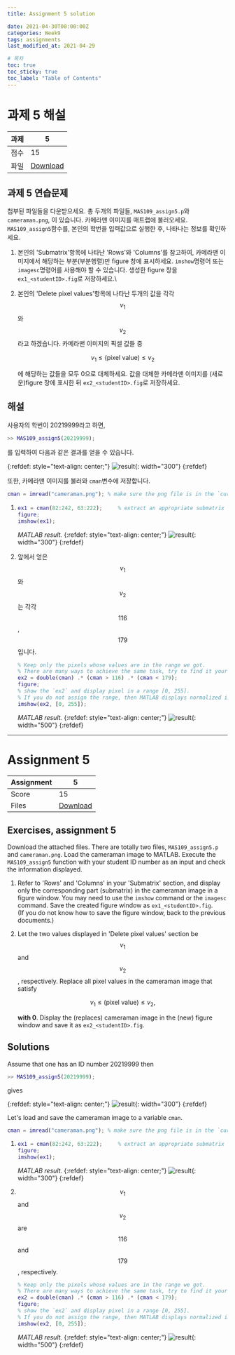 ```yaml
---
title: Assignment 5 solution

date: 2021-04-30T00:00:00Z
categories: Week9
tags: assignments
last_modified_at: 2021-04-29

# 목차
toc: true  
toc_sticky: true
toc_label: "Table of Contents" 
---
```


# 과제 5 해설

과제 | 5
---|---
점수 | 15
파일 | [Download](<https://klms.kaist.ac.kr/mod/assign/view.php?id=531430>)

## 과제 5 연습문제
첨부된 파일들을 다운받으세요. 총 두개의 파일들, `MAS109_assign5.p`와 `cameraman.png`, 이 있습니다. 카메라맨 이미지를 매트랩에 불러오세요. `MAS109_assign5`함수를, 본인의 학번을 입력값으로 실행한 후, 나타나는 정보를 확인하세요. 

1. 본인의 'Submatrix'항목에 나타난 'Rows'와 'Columns'를  참고하여, 카메라맨 이미지에서 해당하는 부분(부분행렬)만 figure 창에 표시하세요. `imshow`명령어 또는 `imagesc`명령어를 사용해야 할 수 있습니다. 생성한 figure 창을 `ex1_<studentID>.fig`로 저장하세요.\

2. 본인의 'Delete pixel values'항목에 나타난 두개의 값을 각각 $$v_1$$ 와 $$v_2$$라고 하겠습니다. 카메라맨 이미지의 픽셀 값들 중

    $$
    v_1 \le \text{(pixel value)} \le v_2
    $$
    
    에 해당하는 값들을 모두 0으로 대체하세요. 값을 대체한 카메라맨 이미지를 (새로운)figure 창에 표시한 뒤 `ex2_<studentID>.fig`로 저장하세요.


## 해설
사용자의 학번이 20219999라고 하면,

```matlab
>> MAS109_assign5(20219999);
```

를 입력하여 다음과 같은 결과를 얻을 수 있습니다.

{:refdef: style="text-align: center;"}
![result]({{site.baseurl}}/images/weeks/week6/range.png){: width="300"}
{:refdef}

또한, 카메라맨 이미지를 불러와 `cman`변수에 저장합니다.

```matlab
cman = imread("cameraman.png"); % make sure the png file is in the `current folder`.
```

1. 
    ```matlab
    ex1 = cman(82:242, 63:222);     % extract an appropriate submatrix `ex1`.
    figure;
    imshow(ex1);
    ```
    *MATLAB result.*
    {:refdef: style="text-align: center;"}
    ![result]({{site.baseurl}}/images/weeks/week6/ex1.png){: width="300"}
    {:refdef}

2. 앞에서 얻은 $$v_1$$ 와 $$v_2$$ 는 각각 $$116$$, $$179$$ 입니다.

    ```matlab
    % Keep only the pixels whose values are in the range we got.
    % There are many ways to achieve the same task, try to find it yourself.
    ex2 = double(cman) .* (cman > 116) .* (cman < 179);
    figure;
    % show the `ex2` and display pixel in a range [0, 255].
    % If you do not assign the range, then MATLAB displays normalized image, automatically.
    imshow(ex2, [0, 255]);
    ```
    *MATLAB result.*
    {:refdef: style="text-align: center;"}
    ![result]({{site.baseurl}}/images/weeks/week6/ex2.png){: width="500"}
    {:refdef}


---

# Assignment 5

Assignment | 5
---|---
Score | 15
Files | [Download](<https://klms.kaist.ac.kr/mod/assign/view.php?id=531430>)

## Exercises, assignment 5
Download the attached files. There are totally two files, `MAS109_assign5.p` and `cameraman.png`. Load the cameraman image to MATLAB. Execute the `MAS109_assign5` function with your student ID number as an input and check the information displayed.

1. Refer to 'Rows' and 'Columns' in your 'Submatrix' section, and display only the corresponding part (submatrix) in the cameraman image in a figure window. You may need to use the `imshow` command or the `imagesc` command. Save the created figure window as `ex1_<studentID>.fig`.\
(If you do not know how to save the figure window, back to the previous documents.)

2. Let the two values ​​displayed in 'Delete pixel values' section be $$v_1$$ and $$v_2$$, respectively. Replace all pixel values ​​in the cameraman image that satisfy 

    $$
    v_1 \le \text{(pixel value)} \le v_2,
    $$
    
    **with 0**. Display the (replaces) cameraman image in the (new) figure window and save it as `ex2_<studentID>.fig`.

## Solutions
Assume that one has an ID number 20219999 then 

```matlab
>> MAS109_assign5(20219999);
```

gives

{:refdef: style="text-align: center;"}
![result]({{site.baseurl}}/images/weeks/week6/range.png){: width="300"}
{:refdef}

Let's load and save the cameraman image to a variable `cman`.

```matlab
cman = imread("cameraman.png"); % make sure the png file is in the `current folder`.
```

1. 
    ```matlab
    ex1 = cman(82:242, 63:222);     % extract an appropriate submatrix `ex1`.
    figure;
    imshow(ex1);
    ```
    *MATLAB result.*
    {:refdef: style="text-align: center;"}
    ![result]({{site.baseurl}}/images/weeks/week6/ex1.png){: width="300"}
    {:refdef}

2. $$v_1$$ and $$v_2$$ are $$116$$ and $$179$$, respectively.

    ```matlab
    % Keep only the pixels whose values are in the range we got.
    % There are many ways to achieve the same task, try to find it yourself.
    ex2 = double(cman) .* (cman > 116) .* (cman < 179);
    figure;
    % show the `ex2` and display pixel in a range [0, 255].
    % If you do not assign the range, then MATLAB displays normalized image, automatically.
    imshow(ex2, [0, 255]);
    ```
    *MATLAB result.*
    {:refdef: style="text-align: center;"}
    ![result]({{site.baseurl}}/images/weeks/week6/ex2.png){: width="500"}
    {:refdef}
